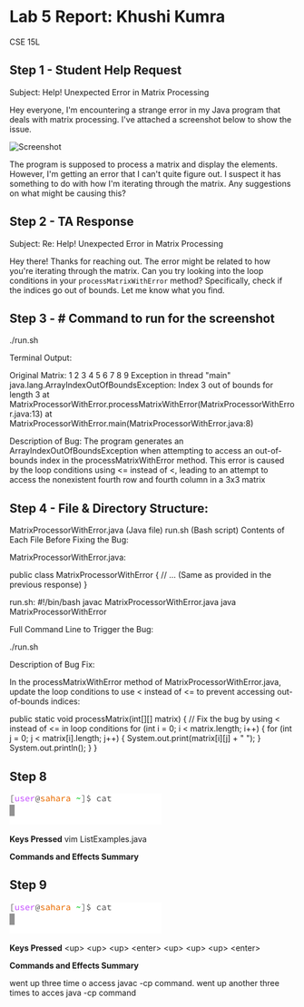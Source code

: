 # Lab 5 Report: Khushi Kumra 
CSE 15L
## Step 1 - Student Help Request

Subject: Help! Unexpected Error in Matrix Processing

Hey everyone, I'm encountering a strange error in my Java program that deals with matrix processing. I've attached a screenshot below to show the issue.

![Screenshot](link-to-screenshot.png)

The program is supposed to process a matrix and display the elements. However, I'm getting an error that I can't quite figure out. I suspect it has something to do with how I'm iterating through the matrix. Any suggestions on what might be causing this?


## Step 2 - TA Response

Subject: Re: Help! Unexpected Error in Matrix Processing

Hey there! Thanks for reaching out. The error might be related to how you're iterating through the matrix. Can you try looking into the loop conditions in your `processMatrixWithError` method? Specifically, check if the indices go out of bounds. Let me know what you find.



## Step 3 - # Command to run for the screenshot
./run.sh

Terminal Output:

Original Matrix:
1 2 3 
4 5 6 
7 8 9 
Exception in thread "main" java.lang.ArrayIndexOutOfBoundsException: Index 3 out of bounds for length 3
    at MatrixProcessorWithError.processMatrixWithError(MatrixProcessorWithError.java:13)
    at MatrixProcessorWithError.main(MatrixProcessorWithError.java:8)

Description of Bug:
The program generates an ArrayIndexOutOfBoundsException when attempting to access an out-of-bounds index in the processMatrixWithError method. This error is caused by the loop conditions using <= instead of <, leading to an attempt to access the nonexistent fourth row and fourth column in a 3x3 matrix




## Step 4 - File & Directory Structure:

MatrixProcessorWithError.java (Java file)
run.sh (Bash script)
Contents of Each File Before Fixing the Bug:

MatrixProcessorWithError.java:


public class MatrixProcessorWithError {
    // ... (Same as provided in the previous response)
}

run.sh:
#!/bin/bash
javac MatrixProcessorWithError.java
java MatrixProcessorWithError

Full Command Line to Trigger the Bug:

./run.sh

Description of Bug Fix:

In the processMatrixWithError method of MatrixProcessorWithError.java, update the loop conditions to use < instead of <= to prevent accessing out-of-bounds indices:

public static void processMatrix(int[][] matrix) {
    // Fix the bug by using < instead of <= in loop conditions
    for (int i = 0; i < matrix.length; i++) {
        for (int j = 0; j < matrix[i].length; j++) {
            System.out.print(matrix[i][j] + " ");
        }
        System.out.println();
    }
}


## Step 8


![no args](catnoargs.png)

**Keys Pressed**
vim ListExamples.java 



**Commands and Effects Summary**


## Step 9


![no args](catnoargs.png)

**Keys Pressed**
&lt;up&gt; &lt;up&gt; &lt;up&gt; &lt;enter&gt; &lt;up&gt; &lt;up&gt; &lt;up&gt; &lt;enter&gt; 




**Commands and Effects Summary**

went up three time o access javac -cp command. went up another three times to acces java -cp command
